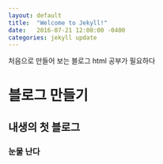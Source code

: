 ```yaml
---
layout: default
title:  "Welcome to Jekyll!"
date:   2016-07-21 12:00:00 -0400
categories: jekyll update
---
```

처음으로 만들어 보는 블로그 html 공부가 필요하다
# 블로그 만들기
## 내생의 첫 블로그
### 눈물 난다
